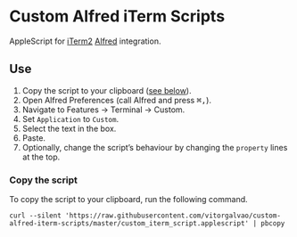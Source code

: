 # Custom Alfred iTerm Scripts

AppleScript for [iTerm2](https://iterm2.com/) [Alfred](https://www.alfredapp.com/) integration.

## Use

1. Copy the script to your clipboard ([see below](#copy-the-script)).
2. Open Alfred Preferences (call Alfred and press <kbd>⌘</kbd><kbd>,</kbd>).
3. Navigate to Features → Terminal → Custom.
4. Set `Application` to `Custom`.
5. Select the text in the box.
6. Paste.
7. Optionally, change the script’s behaviour by changing the `property` lines at the top.

### Copy the script

To copy the script to your clipboard, run the following command.

```
curl --silent 'https://raw.githubusercontent.com/vitorgalvao/custom-alfred-iterm-scripts/master/custom_iterm_script.applescript' | pbcopy
```
